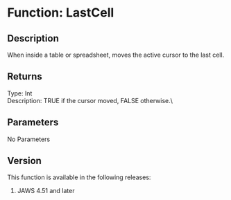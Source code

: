 # Function: LastCell

## Description

When inside a table or spreadsheet, moves the active cursor to the last
cell.

## Returns

Type: Int\
Description: TRUE if the cursor moved, FALSE otherwise.\

## Parameters

No Parameters

## Version

This function is available in the following releases:

1.  JAWS 4.51 and later
